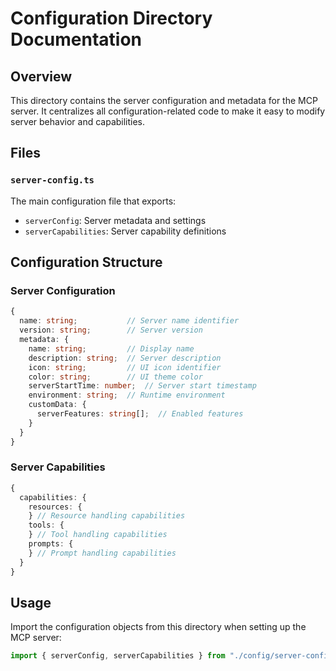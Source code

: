 # Configuration Directory Documentation

## Overview

This directory contains the server configuration and metadata for the MCP server. It centralizes all configuration-related code to make it easy to modify server behavior and capabilities.

## Files

### `server-config.ts`

The main configuration file that exports:

- `serverConfig`: Server metadata and settings
- `serverCapabilities`: Server capability definitions

## Configuration Structure

### Server Configuration

```typescript
{
  name: string;           // Server name identifier
  version: string;        // Server version
  metadata: {
    name: string;         // Display name
    description: string;  // Server description
    icon: string;         // UI icon identifier
    color: string;        // UI theme color
    serverStartTime: number;  // Server start timestamp
    environment: string;  // Runtime environment
    customData: {
      serverFeatures: string[];  // Enabled features
    }
  }
}
```

### Server Capabilities

```typescript
{
  capabilities: {
    resources: {
    } // Resource handling capabilities
    tools: {
    } // Tool handling capabilities
    prompts: {
    } // Prompt handling capabilities
  }
}
```

## Usage

Import the configuration objects from this directory when setting up the MCP server:

```typescript
import { serverConfig, serverCapabilities } from "./config/server-config.js";
```
